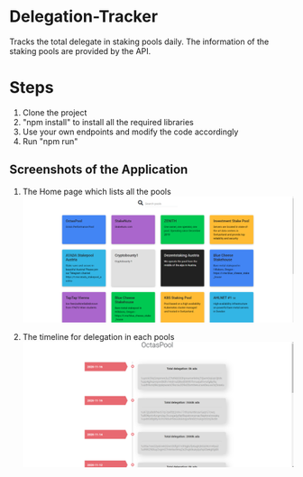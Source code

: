 # Delegation-Tracker
Tracks the total delegate in staking pools daily. The information of the staking pools are provided by the API.

Steps
====
1. Clone the project
2. "npm install" to install all the required libraries
3. Use your own endpoints and modify the code accordingly
3. Run "npm run"

Screenshots of the Application
------------------------------

1. The Home page which lists all the pools
![alt text](https://github.com/chaulagainrupan1/Delegation-Tracker/blob/main/Screenshots/Cards.png?raw=true)

2. The timeline for delegation in each pools
![alt text](https://github.com/chaulagainrupan1/Delegation-Tracker/blob/main/Screenshots/timeline.png?raw=true)

